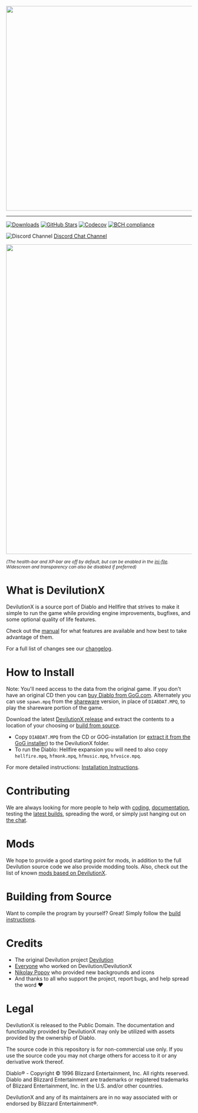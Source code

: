 <p align="center">
<img width="554" src="https://user-images.githubusercontent.com/204594/113575181-c946a400-961d-11eb-8347-a8829fa3830c.png">
</p>

---

[![Downloads](https://img.shields.io/github/downloads/diasurgical/devilutionX/total.svg)](https://github.com/diasurgical/devilutionX/releases)
[![GitHub Stars](https://img.shields.io/github/stars/diasurgical/devilutionX.svg)](https://github.com/diasurgical/devilutionX/stargazers)
[![Codecov](https://codecov.io/gh/diasurgical/devilutionX/branch/master/graph/badge.svg)](https://codecov.io/gh/diasurgical/devilutionX)
[![BCH compliance](https://bettercodehub.com/edge/badge/diasurgical/devilutionX?branch=master)](https://bettercodehub.com/)

![Discord Channel](https://avatars3.githubusercontent.com/u/1965106?s=16&v=4) [Discord Chat Channel](https://discord.gg/YQKCAYQ)

<p align="center">
<img width="838" src="https://user-images.githubusercontent.com/204594/113578478-26912400-9623-11eb-9ff6-9bd9717462b6.png">
</p>

<sub>*(The health-bar and XP-bar are off by default, but can be enabled in the [ini-file](https://github.com/diasurgical/devilutionX/wiki/DevilutionX-diablo.ini-configuration-guide). Widescreen and transparency can also be disabled if preferred)*</sub>

# What is DevilutionX

DevilutionX is a source port of Diablo and Hellfire that strives to make it simple to run the game while providing engine improvements, bugfixes, and some optional quality of life features.

Check out the [manual](https://github.com/diasurgical/devilutionX/wiki) for what features are available and how best to take advantage of them.

For a full list of changes see our [changelog](docs/CHANGELOG.md).

# How to Install

Note: You'll need access to the data from the original game. If you don't have an original CD then you can [buy Diablo from GoG.com](https://www.gog.com/game/diablo). Alternately you can use `spawn.mpq` from the [shareware](http://ftp.blizzard.com/pub/demos/diablosw.exe) version, in place of `DIABDAT.MPQ`, to play the shareware portion of the game.

Download the latest [DevilutionX release](https://github.com/diasurgical/devilutionX/releases) and extract the contents to a location of your choosing or [build from source](#building-from-source).

- Copy `DIABDAT.MPQ` from the CD or GOG-installation (or [extract it from the GoG installer](https://github.com/diasurgical/devilutionX/wiki/Extracting-the-.MPQs-from-the-GoG-installer)) to the DevilutionX folder.
- To run the Diablo: Hellfire expansion you will need to also copy `hellfire.mpq`, `hfmonk.mpq`, `hfmusic.mpq`, `hfvoice.mpq`.

For more detailed instructions: [Installation Instructions](./docs/installing.md).

# Contributing

We are always looking for more people to help with [coding](docs/CONTRIBUTING.md), [documentation](https://github.com/diasurgical/devilutionX/wiki), testing the [latest builds](https://app.circleci.com/pipelines/github/diasurgical/devilutionX?branch=master), spreading the word, or simply just hanging out on [the chat](https://discord.gg/YQKCAYQ).

# Mods

We hope to provide a good starting point for mods, in addition to the full Devilution source code we also provide modding tools. Also, check out the list of known [mods based on DevilutionX](https://github.com/diasurgical/devilutionX/wiki/Mods-and-related-projects).

# Building from Source

Want to compile the program by yourself? Great! Simply follow the [build instructions](./docs/building.md).

# Credits

- The original Devilution project [Devilution](https://github.com/diasurgical/devilution#credits)
- [Everyone](https://github.com/diasurgical/devilutionX/graphs/contributors) who worked on Devilution/DevilutionX
- [Nikolay Popov](https://www.instagram.com/nikolaypopovz/) who provided new backgrounds and icons
- And thanks to all who support the project, report bugs, and help spread the word ❤️

# Legal

DevilutionX is released to the Public Domain. The documentation and functionality provided by DevilutionX may only be utilized with assets provided by the ownership of Diablo.

The source code in this repository is for non-commercial use only. If you use the source code you may not charge others for access to it or any derivative work thereof.

Diablo® - Copyright © 1996 Blizzard Entertainment, Inc. All rights reserved. Diablo and Blizzard Entertainment are trademarks or registered trademarks of Blizzard Entertainment, Inc. in the U.S. and/or other countries.

DevilutionX and any of its maintainers are in no way associated with or endorsed by Blizzard Entertainment®.
